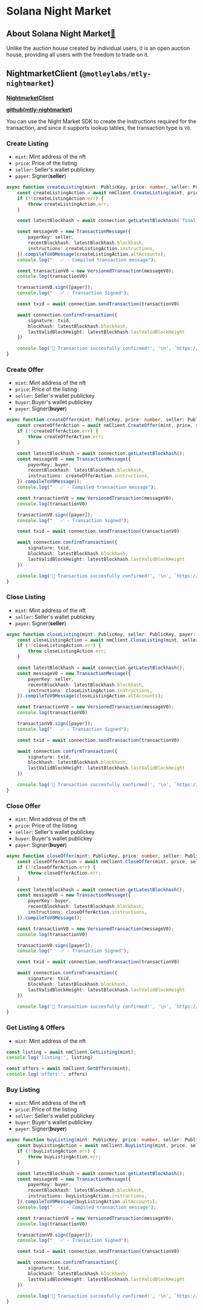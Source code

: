 # Solana Night Market
## About Solana Night Market[🔗](https://nightmarket.io/)
Unlike the auction house created by individual users, it is an open auction house, providing all users with the freedom to trade on it.

## NightmarketClient (`@motleylabs/mtly-nightmarket`)
[**NightmarketClient**](https://motleylabs.github.io/mtly-nightmarket/classes/NightmarketClient.html)

[**github(mtly-nightmarket)**](https://github.com/motleylabs/mtly-nightmarket)

You can use the Night Market SDK to create the instructions required for the transaction, and since it supports lookup tables, the transaction type is `V0`.

### Create Listing
- `mint`: Mint address of the nft
- `price`: Price of the listing
- `seller`: Seller's wallet publickey
- `payer`: Signer(**seller**)

``` typescript
async function createListing(mint: PublicKey, price: number, seller: PublicKey, payer: Keypair) {
    const createListingAction = await nmClient.CreateListing(mint, price, seller);
    if (!!createListingAction.err) {
        throw createListingAction.err;
    }

    const latestBlockhash = await connection.getLatestBlockhash('finalized');

    const messageV0 = new TransactionMessage({
        payerKey: seller,
        recentBlockhash: latestBlockhash.blockhash,
        instructions: createListingAction.instructions,
    }).compileToV0Message(createListingAction.altAccounts);
    console.log("   ✅ - Compiled transaction message");

    const transactionV0 = new VersionedTransaction(messageV0);
    console.log(transactionV0)

    transactionV0.sign([payer]);
    console.log("   ✅ - Transaction Signed");

    const txid = await connection.sendTransaction(transactionV0)

    await connection.confirmTransaction({
        signature: txid,
        blockhash: latestBlockhash.blockhash,
        lastValidBlockHeight: latestBlockhash.lastValidBlockHeight
    })

    console.log('🎉 Transaction succesfully confirmed!', '\n', `https://explorer.solana.com/tx/${txid}?cluster=devnet`);
}
```

### Create Offer
- `mint`: Mint address of the nft
- `price`: Price of the listing
- `seller`: Seller's wallet publickey
- `buyer`: Buyer's wallet publickey
- `payer`: Signer(**buyer**)

``` typescript
async function createOffer(mint: PublicKey, price: number, seller: PublicKey, buyer: PublicKey, payer: Keypair) {
    const createOfferAction = await nmClient.CreateOffer(mint, price, seller, buyer);
    if (!!createOfferAction.err) {
        throw createOfferAction.err;
    }

    const latestBlockhash = await connection.getLatestBlockhash();
    const messageV0 = new TransactionMessage({
        payerKey: buyer,
        recentBlockhash: latestBlockhash.blockhash,
        instructions: createOfferAction.instructions,
    }).compileToV0Message();
    console.log("   ✅ - Compiled transaction message");

    const transactionV0 = new VersionedTransaction(messageV0);
    console.log(transactionV0)

    transactionV0.sign([payer]);
    console.log("   ✅ - Transaction Signed");

    const txid = await connection.sendTransaction(transactionV0)

    await connection.confirmTransaction({
        signature: txid,
        blockhash: latestBlockhash.blockhash,
        lastValidBlockHeight: latestBlockhash.lastValidBlockHeight
    })

    console.log('🎉 Transaction succesfully confirmed!', '\n', `https://explorer.solana.com/tx/${txid}?cluster=devnet`);
}
```

### Close Listing
- `mint`: Mint address of the nft
- `seller`: Seller's wallet publickey
- `payer`: Signer(**seller**)

``` typescript
async function closeListing(mint: PublicKey, seller: PublicKey, payer: Keypair) {
    const closeListingAction = await nmClient.CloseListing(mint, seller);
    if (!!closeListingAction.err) {
        throw closeListingAction.err;
    }

    const latestBlockhash = await connection.getLatestBlockhash();
    const messageV0 = new TransactionMessage({
        payerKey: seller,
        recentBlockhash: latestBlockhash.blockhash,
        instructions: closeListingAction.instructions,
    }).compileToV0Message(closeListingAction.altAccounts);

    const transactionV0 = new VersionedTransaction(messageV0);
    console.log(transactionV0)

    transactionV0.sign([payer]);
    console.log("   ✅ - Transaction Signed");

    const txid = await connection.sendTransaction(transactionV0)

    await connection.confirmTransaction({
        signature: txid,
        blockhash: latestBlockhash.blockhash,
        lastValidBlockHeight: latestBlockhash.lastValidBlockHeight
    })

    console.log('🎉 Transaction succesfully confirmed!', '\n', `https://explorer.solana.com/tx/${txid}?cluster=devnet`);
}
```

### Close Offer
- `mint`: Mint address of the nft
- `price`: Price of the listing
- `seller`: Seller's wallet publickey
- `buyer`: Buyer's wallet publickey
- `payer`: Signer(**buyer**)

``` typescript
async function closeOffer(mint: PublicKey, price: number, seller: PublicKey, buyer: PublicKey, payer: Keypair) {
    const closeOfferAction = await nmClient.CloseOffer(mint, price, seller, buyer);
    if (!!closeOfferAction.err) {
        throw closeOfferAction.err;
    }

    const latestBlockhash = await connection.getLatestBlockhash();
    const messageV0 = new TransactionMessage({
        payerKey: buyer,
        recentBlockhash: latestBlockhash.blockhash,
        instructions: closeOfferAction.instructions,
    }).compileToV0Message();

    const transactionV0 = new VersionedTransaction(messageV0);
    console.log(transactionV0)

    transactionV0.sign([payer]);
    console.log("   ✅ - Transaction Signed");

    const txid = await connection.sendTransaction(transactionV0)

    await connection.confirmTransaction({
        signature: txid,
        blockhash: latestBlockhash.blockhash,
        lastValidBlockHeight: latestBlockhash.lastValidBlockHeight
    })

    console.log('🎉 Transaction succesfully confirmed!', '\n', `https://explorer.solana.com/tx/${txid}?cluster=devnet`);
}
```

### Get Listing & Offers
- `mint`: Mint address of the nft

``` typescript
const listing = await nmClient.GetListing(mint);
console.log('listing:', listing)

const offers = await nmClient.GetOffers(mint);
console.log('offers:', offers)
```

### Buy Listing
- `mint`: Mint address of the nft
- `price`: Price of the listing
- `seller`: Seller's wallet publickey
- `buyer`: Buyer's wallet publickey
- `payer`: Signer(**buyer**)

``` typescript
async function buyListing(mint: PublicKey, price: number, seller: PublicKey, buyer: PublicKey, payer: Keypair) {
    const buyListingAction = await nmClient.BuyListing(mint, price, seller, buyer);
    if (!!buyListingAction.err) {
        throw buyListingAction.err;
    }

    const latestBlockhash = await connection.getLatestBlockhash();
    const messageV0 = new TransactionMessage({
        payerKey: buyer,
        recentBlockhash: latestBlockhash.blockhash,
        instructions: buyListingAction.instructions,
    }).compileToV0Message(buyListingAction.altAccounts);
    console.log("   ✅ - Compiled transaction message");

    const transactionV0 = new VersionedTransaction(messageV0);
    console.log(transactionV0)

    transactionV0.sign([payer]);
    console.log("   ✅ - Transaction Signed");

    const txid = await connection.sendTransaction(transactionV0)

    await connection.confirmTransaction({
        signature: txid,
        blockhash: latestBlockhash.blockhash,
        lastValidBlockHeight: latestBlockhash.lastValidBlockHeight
    })

    console.log('🎉 Transaction succesfully confirmed!', '\n', `https://explorer.solana.com/tx/${txid}?cluster=devnet`);
}
```
